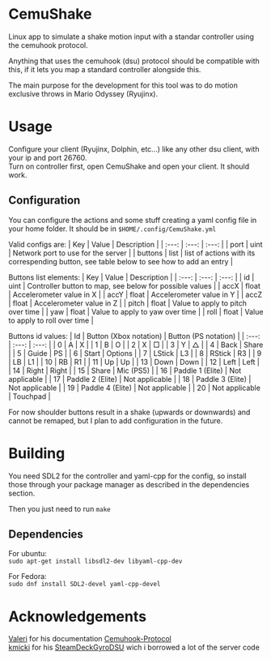 # CemuShake
Linux app to simulate a shake motion input with a standar controller using the cemuhook protocol.

Anything that uses the cemuhook (dsu) protocol should be compatible with this, if it lets you map a standard controller alongside this.  

The main purpose for the development for this tool was to do motion exclusive throws in Mario Odyssey (Ryujinx).

# Usage
Configure your client (Ryujinx, Dolphin, etc...) like any other dsu client, with your ip and port 26760.  
Turn on controller first, open CemuShake and open your client. It should work.

## Configuration
You can configure the actions and some stuff creating a yaml config file in your home folder. It should be in `$HOME/.config/CemuShake.yml`

Valid configs are:
| Key | Value | Description |
| :---: | :---: | :---: |
| port | uint | Network port to use for the server |
| buttons | list | list of actions with its correspending button, see table below to see how to add an entry |

Buttons list elements:
| Key | Value | Description |
| :---: | :---: | :---: |
| id | uint | Controller button to map, see below for possible values |
| accX | float | Accelerometer value in X |
| accY | float | Accelerometer value in Y |
| accZ | float | Accelerometer value in Z |
| pitch | float | Value to apply to pitch over time |
| yaw | float | Value to apply to yaw over time |
| roll | float | Value to apply to roll over time |

Buttons id values:
| Id | Button (Xbox notation) | Button (PS notation) |
| :---: | :---: | :---: |
| 0 | A | X |
| 1 | B | O |
| 2 | X | □ |
| 3 | Y | △ |
| 4 | Back | Share |
| 5 | Guide | PS |
| 6 | Start | Options |
| 7 | LStick | L3 |
| 8 | RStick | R3 |
| 9 | LB | L1 |
| 10 | RB | R1 |
| 11 | Up | Up |
| 13 | Down | Down |
| 12 | Left | Left |
| 14 | Right | Right |
| 15 | Share | Mic (PS5) |
| 16 | Paddle 1 (Elite) | Not applicable |
| 17 | Paddle 2 (Elite) | Not applicable |
| 18 | Paddle 3 (Elite) | Not applicable |
| 19 | Paddle 4 (Elite) | Not applicable |
| 20 | Not applicable | Touchpad |



For now shoulder buttons result in a shake (upwards or downwards) and cannot be remaped, but I plan to add configuration in the future.

# Building
You need SDL2 for the controller and yaml-cpp for the config, so install those through your package manager as described in the dependencies section.

Then you just need to run `make`
## Dependencies
For ubuntu:  
`sudo apt-get install libsdl2-dev libyaml-cpp-dev`

For Fedora:  
`sudo dnf install SDL2-devel yaml-cpp-devel`

# Acknowledgements
[Valeri](https://github.com/v1993) for his documentation [Cemuhook-Protocol](https://github.com/v1993/cemuhook-protocol)  
[kmicki](https://github.com/kmicki) for his [SteamDeckGyroDSU](https://github.com/kmicki/SteamDeckGyroDSU) wich i borrowed a lot of the server code
